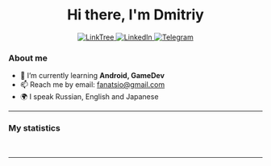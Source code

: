 <div id="header" align="center">
    <h1>Hi there, I'm  Dmitriy </h1>
</div>

<div id="socials" align="center">
    <a href="https://linktr.ee/fanatsio">
    <img src="https://img.shields.io/badge/LinkTree-blue?style=for-the-badge&logo=linktree&logoColor=white" alt="LinkTree"/>
  </a>
  <a href="https://linkedin.com">
    <img src="https://img.shields.io/badge/LinkedIn-blue?style=for-the-badge&logo=linkedin&logoColor=white" alt="LinkedIn"/>
  </a>
  <a href="https://t.me/fanatsio">
    <img src="https://img.shields.io/badge/Telegram-blue?style=for-the-badge&logo=telegram&logoColor=white" alt="Telegram"/>
  </a>
</div>

### About me
- 🌱 I’m currently learning **Android, GameDev**
- 📫 Reach me by email: fanatsio@gmail.com
- 🌍 I speak Russian, English and Japanese

---

### My statistics

<div id="stat" align="center">
    <img src="https://github-profile-summary-cards.vercel.app/api/cards/profile-details?username=Fanatsio&theme=github_dark" alt=""/>
    <img src="https://github-profile-summary-cards.vercel.app/api/cards/most-commit-language?username=Fanatsio&theme=github_dark" alt=""/>
     <img src="https://github-profile-summary-cards.vercel.app/api/cards/stats?username=Fanatsio&theme=github_dark" alt=""/>
</div>

---
